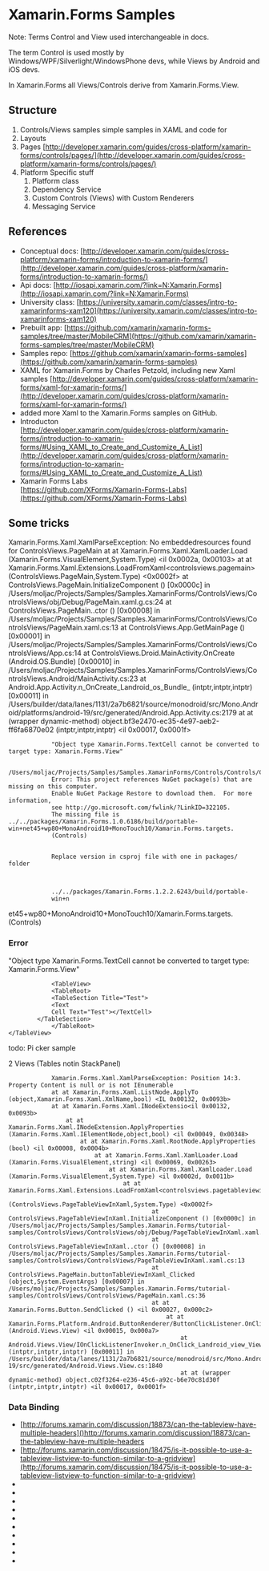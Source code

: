 # Xamarin.Forms Samples

Note: Terms Control and View used interchangeable in docs.

The term Control is used mostly by Windows/WPF/Silverlight/WindowsPhone devs, while Views by Android and iOS devs.

In Xamarin.Forms all Views/Controls derive from Xamarin.Forms.View.


## Structure

1.	Controls/Views samples
	simple samples in XAML and code for
2.	Layouts
	[]()
3.	Pages
	[http://developer.xamarin.com/guides/cross-platform/xamarin-forms/controls/pages/](http://developer.xamarin.com/guides/cross-platform/xamarin-forms/controls/pages/)
4.	Platform Specific stuff
	1.	Platform class
	2.	Dependency Service
	3.	Custom Controls (Views) with Custom Renderers
	4.	Messaging Service


## References

*	Conceptual docs:
	[http://developer.xamarin.com/guides/cross-platform/xamarin-forms/introduction-to-xamarin-forms/](http://developer.xamarin.com/guides/cross-platform/xamarin-forms/introduction-to-xamarin-forms/)
*	Api docs:
	[http://iosapi.xamarin.com/?link=N:Xamarin.Forms](http://iosapi.xamarin.com/?link=N:Xamarin.Forms)
*	University class:
	[https://university.xamarin.com/classes/intro-to-xamarinforms-xam120](https://university.xamarin.com/classes/intro-to-xamarinforms-xam120)
*	Prebuilt app:
	[https://github.com/xamarin/xamarin-forms-samples/tree/master/MobileCRM](https://github.com/xamarin/xamarin-forms-samples/tree/master/MobileCRM)
*	Samples repo:
	[https://github.com/xamarin/xamarin-forms-samples](https://github.com/xamarin/xamarin-forms-samples)
*	XAML for Xamarin.Forms by Charles Petzold, including new Xaml samples
	[http://developer.xamarin.com/guides/cross-platform/xamarin-forms/xaml-for-xamarin-forms/](http://developer.xamarin.com/guides/cross-platform/xamarin-forms/xaml-for-xamarin-forms/)
*	added more Xaml to the Xamarin.Forms samples on GitHub.
*	Introducton		
	[http://developer.xamarin.com/guides/cross-platform/xamarin-forms/introduction-to-xamarin-forms/#Using_XAML_to_Create_and_Customize_A_List](http://developer.xamarin.com/guides/cross-platform/xamarin-forms/introduction-to-xamarin-forms/#Using_XAML_to_Create_and_Customize_A_List)
*	Xamarin Forms Labs		
	[https://github.com/XForms/Xamarin-Forms-Labs](https://github.com/XForms/Xamarin-Forms-Labs)


## Some tricks

Xamarin.Forms.Xaml.XamlParseException: No embeddedresources found for ControlsViews.PageMain
  at at Xamarin.Forms.Xaml.XamlLoader.Load (Xamarin.Forms.VisualElement,System.Type) <il 0x0002a, 0x00103>
	at at Xamarin.Forms.Xaml.Extensions.LoadFromXaml<controlsviews.pagemain>
		(ControlsViews.PageMain,System.Type) <0x0002f>
			at ControlsViews.PageMain.InitializeComponent () [0x0000c] in /Users/moljac/Projects/Samples/Samples.XamarinForms/ControlsViews/ControlsViews/obj/Debug/PageMain.xaml.g.cs:24
			at ControlsViews.PageMain..ctor () [0x00008] in /Users/moljac/Projects/Samples/Samples.XamarinForms/ControlsViews/ControlsViews/PageMain.xaml.cs:13
			at ControlsViews.App.GetMainPage () [0x00001] in /Users/moljac/Projects/Samples/Samples.XamarinForms/ControlsViews/ControlsViews/App.cs:14
			at ControlsViews.Droid.MainActivity.OnCreate (Android.OS.Bundle) [0x00010] in /Users/moljac/Projects/Samples/Samples.XamarinForms/ControlsViews/ControlsViews.Android/MainActivity.cs:23
			at Android.App.Activity.n_OnCreate_Landroid_os_Bundle_ (intptr,intptr,intptr) [0x00011] in /Users/builder/data/lanes/1131/2a7b6821/source/monodroid/src/Mono.Android/platforms/android-19/src/generated/Android.App.Activity.cs:2179
			at at (wrapper dynamic-method) object.bf3e2470-ec35-4e97-aeb2-ff6fa6870e02 (intptr,intptr,intptr) <il 0x00017, 0x0001f>











				"Object type Xamarin.Forms.TextCell cannot be converted to target type: Xamarin.Forms.View"

				/Users/moljac/Projects/Samples/Samples.XamarinForms/Controls/Controls/Controls.csproj:
				Error: This project references NuGet package(s) that are missing on this computer.
				Enable NuGet Package Restore to download them.  For more information,
				see http://go.microsoft.com/fwlink/?LinkID=322105.
				The missing file is ../../packages/Xamarin.Forms.1.0.6186/build/portable-win+net45+wp80+MonoAndroid10+MonoTouch10/Xamarin.Forms.targets.
				(Controls)


				Replace version in csproj file with one in packages/ folder

				
				../../packages/Xamarin.Forms.1.2.2.6243/build/portable-
				win+n
et45+wp80+MonoAndroid10+MonoTouch10/Xamarin.Forms.targets. (Controls)
### Error
"Object type Xamarin.Forms.TextCell
				cannot be converted to target type: Xamarin.Forms.View"

				<TableView>
				<TableRoot>
				<TableSection Title="Test">
				<Text
				Cell Text="Test"></TextCell>
			</TableSection>
				</TableRoot>
	</TableView>
todo: Pi
				cker sample


2 Views (Tables notin StackPanel)

				Xamarin.Forms.Xaml.XamlParseException: Position 14:3. Property Content is null or is not IEnumerable
				at at Xamarin.Forms.Xaml.ListNode.ApplyTo (object,Xamarin.Forms.Xaml.XmlName,bool) <IL 0x00132, 0x0093b>
				at at Xamarin.Forms.Xaml.INodeExtensio<il 0x00132, 0x0093b>
					at at Xamarin.Forms.Xaml.INodeExtension.ApplyProperties (Xamarin.Forms.Xaml.IElementNode,object,bool) <il 0x00049, 0x00348>
						at at Xamarin.Forms.Xaml.RootNode.ApplyProperties (bool) <il 0x00008, 0x0004b>
							at at Xamarin.Forms.Xaml.XamlLoader.Load (Xamarin.Forms.VisualElement,string) <il 0x00069, 0x00263>
								at at Xamarin.Forms.Xaml.XamlLoader.Load (Xamarin.Forms.VisualElement,System.Type) <il 0x0002d, 0x0011b>
									at at Xamarin.Forms.Xaml.Extensions.LoadFromXaml<controlsviews.pagetableviewinxaml>
										(ControlsViews.PageTableViewInXaml,System.Type) <0x0002f>
											at ControlsViews.PageTableViewInXaml.InitializeComponent () [0x0000c] in /Users/moljac/Projects/Samples/Samples.Xamarin.Forms/tutorial-samples/ControlsViews/ControlsViews/obj/Debug/PageTableViewInXaml.xaml.g.cs:22
											at ControlsViews.PageTableViewInXaml..ctor () [0x00008] in /Users/moljac/Projects/Samples/Samples.Xamarin.Forms/tutorial-samples/ControlsViews/ControlsViews/PageTableViewInXaml.xaml.cs:13
											at ControlsViews.PageMain.buttonTableViewInXaml_Clicked (object,System.EventArgs) [0x00007] in /Users/moljac/Projects/Samples/Samples.Xamarin.Forms/tutorial-samples/ControlsViews/ControlsViews/PageMain.xaml.cs:36
											at at Xamarin.Forms.Button.SendClicked () <il 0x00027, 0x000c2>
												at at Xamarin.Forms.Platform.Android.ButtonRenderer/ButtonClickListener.OnClick (Android.Views.View) <il 0x00015, 0x000a7>
													at Android.Views.View/IOnClickListenerInvoker.n_OnClick_Landroid_view_View_ (intptr,intptr,intptr) [0x00011] in /Users/builder/data/lanes/1131/2a7b6821/source/monodroid/src/Mono.Android/platforms/android-19/src/generated/Android.Views.View.cs:1840
													at at (wrapper dynamic-method) object.c02f3264-e236-45c6-a92c-b6e70c81d30f (intptr,intptr,intptr) <il 0x00017, 0x0001f>



### Data Binding

*	[http://forums.xamarin.com/discussion/18873/can-the-tableview-have-multiple-headers]()http://forums.xamarin.com/discussion/18873/can-the-tableview-have-multiple-headers
*	[http://forums.xamarin.com/discussion/18475/is-it-possible-to-use-a-tableview-listview-to-function-similar-to-a-gridview](http://forums.xamarin.com/discussion/18475/is-it-possible-to-use-a-tableview-listview-to-function-similar-to-a-gridview)
*	[]()
*	[]()
*	[]()
*	[]()
*	[]()
*	[]()
*	[]()
*	[]()
*	[]()
*	[]()

